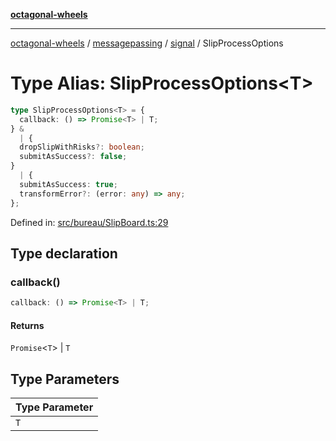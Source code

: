 [**octagonal-wheels**](../../../../../../README.md)

***

[octagonal-wheels](../../../../../../globals.md) / [messagepassing](../../../README.md) / [signal](../README.md) / SlipProcessOptions

# Type Alias: SlipProcessOptions\<T\>

```ts
type SlipProcessOptions<T> = {
  callback: () => Promise<T> | T;
} & 
  | {
  dropSlipWithRisks?: boolean;
  submitAsSuccess?: false;
}
  | {
  submitAsSuccess: true;
  transformError?: (error: any) => any;
};
```

Defined in: [src/bureau/SlipBoard.ts:29](https://github.com/vrtmrz/octagonal-wheels/blob/main/src/bureau/SlipBoard.ts#L29)

## Type declaration

### callback()

```ts
callback: () => Promise<T> | T;
```

#### Returns

`Promise`\<`T`\> \| `T`

## Type Parameters

| Type Parameter |
| ------ |
| `T` |
